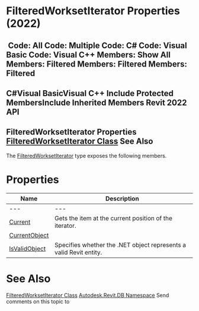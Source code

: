 # FilteredWorksetIterator Properties (2022)

﻿
 Code: All Code: Multiple Code: C# Code: Visual Basic Code: Visual C++  Members: Show All Members: Filtered Members: Filtered Members: Filtered   
---  
C#Visual BasicVisual C++
Include Protected MembersInclude Inherited Members
Revit 2022 API  
---  
FilteredWorksetIterator Properties  
[FilteredWorksetIterator Class](c80ff08f-7511-ebed-dc44-233d18ad8e87.md "FilteredWorksetIterator Class") See Also  
---  
The [FilteredWorksetIterator](c80ff08f-7511-ebed-dc44-233d18ad8e87.md "FilteredWorksetIterator Class") type exposes the following members.
# Properties
| Name | Description |
| --- | --- |
| --- | --- | --- |
| [Current](7c3c158e-3da6-4e7e-ec0a-88381c825ba8.md "Current Property") | Gets the item at the current position of the iterator. |
| [CurrentObject](4fa892a1-6f90-4ec4-39fe-4f8e2b9d091e.md "CurrentObject Property") |
| [IsValidObject](abbb2ebd-4f67-5926-5661-2fe9aa874bb0.md "IsValidObject Property") | Specifies whether the .NET object represents a valid Revit entity. |

# See Also
[FilteredWorksetIterator Class](c80ff08f-7511-ebed-dc44-233d18ad8e87.md "FilteredWorksetIterator Class")
[Autodesk.Revit.DB Namespace](87546ba7-461b-c646-cbb1-2cb8f5bff8b2.md "Autodesk.Revit.DB Namespace")
Send comments on this topic to 